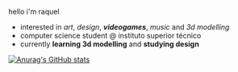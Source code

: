 hello i'm raquel
- interested in *art*, *design*, ***videogames***, *music* and *3d modelling*
- computer science student @ instituto superior técnico
- currently **learning 3d modelling** and **studying design**

[![Anurag's GitHub stats](https://github-readme-stats.vercel.app/api?username=rahqueu&count_private=true&hide=issues&show_icons=true&theme=material-palenight)](https://github.com/anuraghazra/github-readme-stats)

<!---
rahqueu/rahqueu is a ✨ special ✨ repository because its `README.md` (this file) appears on your GitHub profile.
You can click the Preview link to take a look at your changes.
--->
